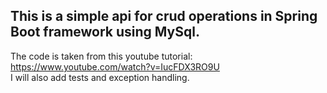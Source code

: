 ## This is a simple api for crud operations in Spring Boot  framework using MySql.
The code is taken from this youtube tutorial:
 <br/>https://www.youtube.com/watch?v=IucFDX3RO9U <br/>
  I will also add tests and exception handling.